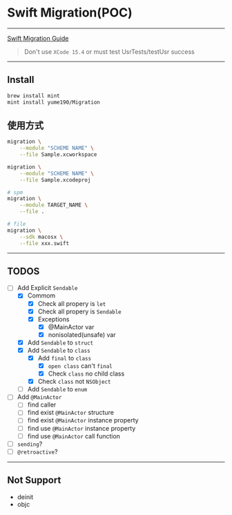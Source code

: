 # Swift Migration(POC)

---

[Swift Migration Guide](https://github.com/apple/swift-migration-guide)

> Don't use `XCode 15.4` or must test UsrTests/testUsr success

---

## Install

``` bash
brew install mint
mint install yume190/Migration
```

## 使用方式

``` bash
migration \
    --module "SCHEME NAME" \
    --file Sample.xcworkspace

migration \
    --module "SCHEME NAME" \
    --file Sample.xcodeproj

# spm
migration \
    --module TARGET_NAME \
    --file .

# file
migration \
    --sdk macosx \
    --file xxx.swift
```

---

## TODOS

* [ ] Add Explicit `Sendable`
    * [x] Commom
        * [x] Check all propery is `let`
        * [x] Check all propery is `Sendable`
        * [x] Exceptions
            * [x] @MainActor var
            * [x] nonisolated(unsafe) var
    * [x] Add `Sendable` to `struct`
    * [x] Add `Sendable` to `class`
        * [x] Add `final` to `class`
            * [x] `open class` can't `final`
            * [x] Check `class` no child class
        * [x] Check `class` not `NSObject`
    * [ ] Add `Sendable` to `enum`
* [ ] Add `@MainActor`
    * [ ] find caller
    * [ ] find exist `@MainActor` structure
    * [ ] find exist `@MainActor` instance property
    * [ ] find use `@MainActor` instance property
    * [ ] find use `@MainActor` call function
* [ ] `sending`?
* [ ] `@retroactive`?

---

## Not Support

* deinit
* objc
